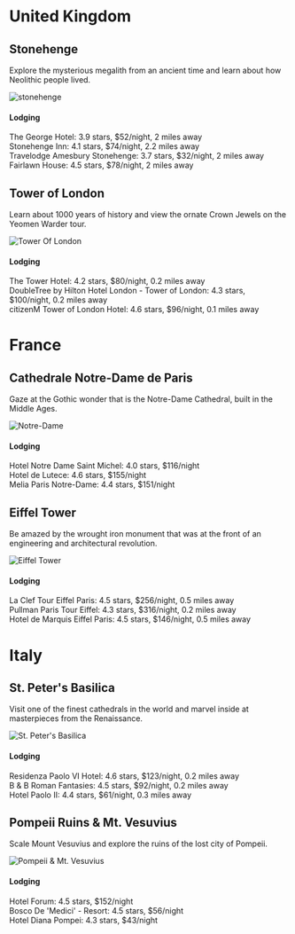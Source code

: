 # United Kingdom

## Stonehenge

Explore the mysterious megalith from an ancient time
and learn about how Neolithic people lived.

![stonehenge](https://upload.wikimedia.org/wikipedia/commons/3/3c/Stonehenge2007_07_30.jpg)

#### Lodging
The George Hotel: 3.9 stars, $52/night, 2 miles away<br>
Stonehenge Inn: 4.1 stars, $74/night, 2.2 miles away<br>
Travelodge Amesbury Stonehenge: 3.7 stars, $32/night, 2 miles away<br>
Fairlawn House: 4.5 stars, $78/night, 2 miles away

## Tower of London 
Learn about 1000 years of history and view the ornate
Crown Jewels on the Yeomen Warder tour.

![Tower Of London](https://cdn.britannica.com/s:700x500/18/18518-004-5DBF39B4/Tower-of-London-River-Thames-part-fortification.jpg)

#### Lodging
The Tower Hotel: 4.2 stars, $80/night, 0.2 miles away<br>
DoubleTree by Hilton Hotel London - Tower of London: 4.3 stars, $100/night, 0.2 miles away<br>
citizenM Tower of London Hotel: 4.6 stars, $96/night, 0.1 miles away<br>

# France

## Cathedrale Notre-Dame de Paris
Gaze at the Gothic wonder that is the Notre-Dame Cathedral,
built in the Middle Ages.

![Notre-Dame](https://cdn.britannica.com/85/83885-050-9CDCFEA9/Notre-Dame-de-Paris-France.jpg)

#### Lodging
Hotel Notre Dame Saint Michel: 4.0 stars, $116/night<br>
Hotel de Lutece: 4.6 stars, $155/night<br>
Melia Paris Notre-Dame: 4.4 stars, $151/night<br>

## Eiffel Tower
Be amazed by the wrought iron monument that was at the 
front of an engineering and architectural revolution.

![Eiffel Tower](https://cdn.britannica.com/54/75854-050-E27E66C0/Eiffel-Tower-Paris.jpg)

#### Lodging
La Clef Tour Eiffel Paris: 4.5 stars, $256/night, 0.5 miles away<br>
Pullman Paris Tour Eiffel: 4.3 stars, $316/night, 0.2 miles away<br>
Hotel de Marquis Eiffel Paris: 4.5 stars, $146/night, 0.5 miles away<br>

# Italy

## St. Peter's Basilica
Visit one of the finest cathedrals in the world and
marvel inside at masterpieces from the Renaissance.

![St. Peter's Basilica](https://cdn.britannica.com/s:700x500/38/179038-050-450243E8/Interior-St-Peters-Basilica-Vatican-City.jpg)

#### Lodging
Residenza Paolo VI Hotel: 4.6 stars, $123/night, 0.2 miles away<br>
B & B Roman Fantasies: 4.5 stars, $92/night, 0.2 miles away<br>
Hotel Paolo II: 4.4 stars, $61/night, 0.3 miles away<br>

## Pompeii Ruins & Mt. Vesuvius
Scale Mount Vesuvius and explore the ruins of the lost city
of Pompeii.

![Pompeii & Mt. Vesuvius](https://www.travelonline.com/italy/mount-vesuvius/mount-vesuvius-and-ruins-33777.jpg)

#### Lodging
Hotel Forum: 4.5 stars, $152/night<br>
Bosco De 'Medici' - Resort: 4.5 stars, $56/night<br>
Hotel Diana Pompei: 4.3 stars, $43/night<br>